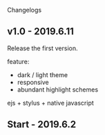 Changelogs

## v1.0 - 2019.6.11

Release the first version.

feature:
- dark / light theme
- responsive
- abundant highlight schemes

ejs + stylus + native javascript

## Start - 2019.6.2

